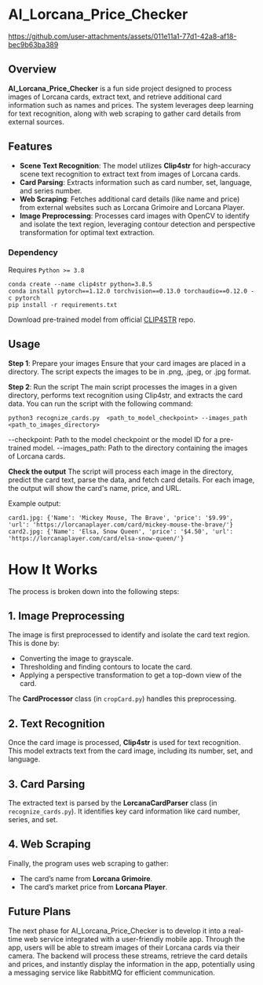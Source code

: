 # AI_Lorcana_Price_Checker


https://github.com/user-attachments/assets/011e11a1-77d1-42a8-af18-bec9b63ba389


## Overview

**AI_Lorcana_Price_Checker**  is a fun side project designed to process images of Lorcana cards, extract text, and retrieve additional card information such as names and prices. The system leverages deep learning for text recognition, along with web scraping to gather card details from external sources.

## Features

- **Scene Text Recognition**: The model utilizes **Clip4str** for high-accuracy scene text recognition to extract text from images of Lorcana cards.
- **Card Parsing**: Extracts information such as card number, set, language, and series number.
- **Web Scraping**: Fetches additional card details (like name and price) from external websites such as Lorcana Grimoire and Lorcana Player.
- **Image Preprocessing**: Processes card images with OpenCV to identify and isolate the text region, leveraging contour detection and perspective transformation for optimal text extraction.

### Dependency

Requires `Python >= 3.8` 

```
conda create --name clip4str python=3.8.5
conda install pytorch==1.12.0 torchvision==0.13.0 torchaudio==0.12.0 -c pytorch
pip install -r requirements.txt 
```

Download pre-trained model from official [CLIP4STR](https://github.com/VamosC/CLIP4STR/tree/main) repo.

## Usage
**Step 1**: Prepare your images
Ensure that your card images are placed in a directory. The script expects the images to be in .png, .jpeg, or .jpg format.

**Step 2**: Run the script
The main script processes the images in a given directory, performs text recognition using Clip4str, and extracts the card data. You can run the script with the following command:

```
python3 recognize_cards.py  <path_to_model_checkpoint> --images_path <path_to_images_directory> 
```
--checkpoint: Path to the model checkpoint or the model ID for a pre-trained model.
--images_path: Path to the directory containing the images of Lorcana cards.

**Check the output**
The script will process each image in the directory, predict the card text, parse the data, and fetch card details. For each image, the output will show the card's name, price, and URL.

Example output:
```
card1.jpg: {'Name': 'Mickey Mouse, The Brave', 'price': '$9.99', 'url': 'https://lorcanaplayer.com/card/mickey-mouse-the-brave/'}
card2.jpg: {'Name': 'Elsa, Snow Queen', 'price': '$4.50', 'url': 'https://lorcanaplayer.com/card/elsa-snow-queen/'}
 ```

# How It Works

The process is broken down into the following steps:

## 1. Image Preprocessing
The image is first preprocessed to identify and isolate the card text region. This is done by:

- Converting the image to grayscale.
- Thresholding and finding contours to locate the card.
- Applying a perspective transformation to get a top-down view of the card.

The **CardProcessor** class (in `cropCard.py`) handles this preprocessing.

## 2. Text Recognition
Once the card image is processed, **Clip4str** is used for text recognition. This model extracts text from the card image, including its number, set, and language.

## 3. Card Parsing
The extracted text is parsed by the **LorcanaCardParser** class (in `recognize_cards.py`). It identifies key card information like card number, series, and set. 

## 4. Web Scraping
Finally, the program uses web scraping to gather:

- The card’s name from **Lorcana Grimoire**.
- The card’s market price from **Lorcana Player**.

## Future Plans

The next phase for AI_Lorcana_Price_Checker is to develop it into a real-time web service integrated with a user-friendly mobile app. Through the app, users will be able to stream images of their Lorcana cards via their camera. The backend will process these streams, retrieve the card details and prices, and instantly display the information in the app, potentially using a messaging service like RabbitMQ for efficient communication.










